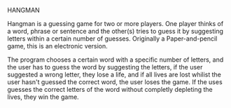HANGMAN

Hangman is a guessing game for two or more players. One player thinks of a word, phrase or sentence and the other(s) tries to guess it by suggesting letters within a certain number of guesses. Originally a Paper-and-pencil game, this is an electronic version.

The program chooses a certain word with a specific number of letters, and the user has to guess the word by suggesting the letters, if the user suggested a wrong letter, they lose a life, and if all lives are lost whilist the user hasn't guessed the correct word, the user loses the game.
If the uses guesses the correct letters of the word without completly depleting the lives, they win the game.